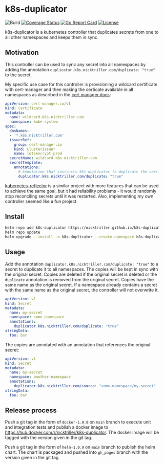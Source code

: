 # k8s-duplicator

![Build](https://github.com/Nick-Triller/k8s-duplicator/actions/workflows/ci.yml/badge.svg)
[![Coverage Status](https://coveralls.io/repos/github/Nick-Triller/k8s-duplicator/badge.svg?branch=main)](https://coveralls.io/github/Nick-Triller/k8s-duplicator?branch=main)
[![Go Report Card](https://goreportcard.com/badge/github.com/Nick-Triller/k8s-duplicator)](https://goreportcard.com/report/github.com/Nick-Triller/k8s-duplicator)
[![License](https://img.shields.io/badge/License-Apache_2.0-blue.svg)](https://opensource.org/licenses/Apache-2.0)

k8s-duplicator is a kubernetes controller that duplicates secrets from one to
all other namespaces and keeps them in sync.

## Motivation

This controller can be used to sync any secret into all namespaces by adding the
annotation `duplicator.k8s.nicktriller.com/duplicate: "true"` to the secret.

My specific use case for this controller is provisioning a wildcard certificate
with cert-manager and then making the certicate available in all namespaces as described in the
[cert manager docs](https://cert-manager.io/docs/devops-tips/syncing-secrets-across-namespaces/):
```yaml
apiVersion: cert-manager.io/v1
kind: Certificate
metadata:
  name: wildcard-k8s-nicktriller-com
  namespace: kube-system
spec:
  dnsNames:
  - '*.k8s.nicktriller.com'
  issuerRef:
    group: cert-manager.io
    kind: ClusterIssuer
    name: letsencrypt-prod
  secretName: wildcard-k8s-nicktriller-com
  secretTemplate:
    annotations:
      # Annotation that instructs k8s-duplicator to duplicate the certificate secret to all namespaces
      duplicator.k8s.nicktriller.com/duplicate: "true"
```

[kubernetes-reflector](https://github.com/emberstack/kubernetes-reflector)
is a similar project with more features that can be used to achieve the same goal,
but it had reliability problems - it would randomly stop reconciling secrets until it was restarted.
Also, implementing my own controller seemed like a fun project.

## Install

```bash
helm repo add k8s-duplicator https://nicktriller.github.io/k8s-duplicator/
helm repo update
helm upgrade --install -n k8s-duplicator --create-namespace k8s-duplicator k8s-duplicator/k8s-duplicator
```

## Usage

Add the annotation `duplicator.k8s.nicktriller.com/duplicate: "true"` to a secret to duplicate it to all namespaces.
The copies will be kept in sync with the original secret.
Copies are deleted if the original secret is deleted or the `duplicate` annotation is removed from the original secret.
Copies have the same name as the original secret.
If a namespace already contains a secret with the same name as the original secret, the controller will not overwrite it.

```yaml
apiVersion: v1
kind: Secret
metadata:
  name: my-secret
  namespace: some-namespace
  annotations:
    duplicator.k8s.nicktriller.com/duplicate: "true"
stringData:
  foo: bar
```

The copies are annotated with an annotation that references the original secret:
```yaml
apiVersion: v1
kind: Secret
metadata:
  name: my-secret
  namespace: another-namespace
  annotations:
    duplicator.k8s.nicktriller.com/source: "some-namespace/my-secret"
stringData:
  foo: bar
```

## Release process

Push a git tag in the form of `docker-1.0.0` on `main` branch to execute unit and integration
tests and publish a docker image to https://hub.docker.com/r/nicktriller/k8s-duplicator.
The docker image will be tagged with the version given in the git tag.

Push a git tag in the form of `helm-1.0.0` on `main` branch to publish the helm chart.
The chart is packaged and pushed into `gh_pages` branch with the version given in the git tag.
